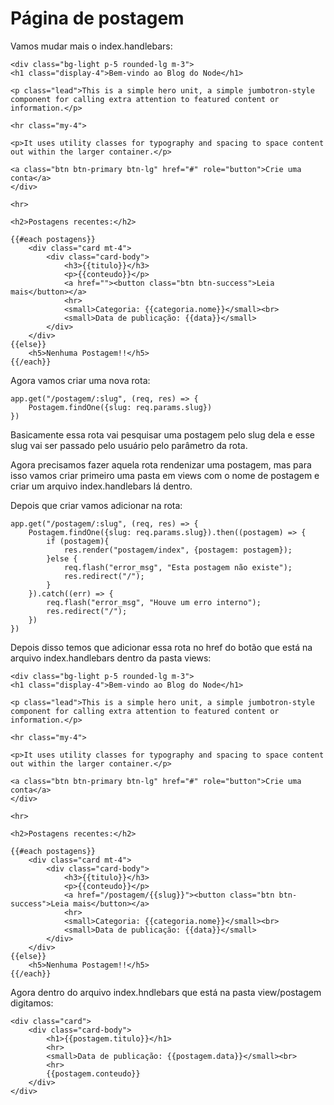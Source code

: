 # Página de postagem

Vamos mudar mais o index.handlebars:

    <div class="bg-light p-5 rounded-lg m-3">
    <h1 class="display-4">Bem-vindo ao Blog do Node</h1>

    <p class="lead">This is a simple hero unit, a simple jumbotron-style component for calling extra attention to featured content or information.</p>

    <hr class="my-4">

    <p>It uses utility classes for typography and spacing to space content out within the larger container.</p>

    <a class="btn btn-primary btn-lg" href="#" role="button">Crie uma conta</a>
    </div>

    <hr>

    <h2>Postagens recentes:</h2>

    {{#each postagens}}
        <div class="card mt-4">
            <div class="card-body">
                <h3>{{titulo}}</h3>
                <p>{{conteudo}}</p>
                <a href=""><button class="btn btn-success">Leia mais</button></a>
                <hr>
                <small>Categoria: {{categoria.nome}}</small><br>
                <small>Data de publicação: {{data}}</small>
            </div>
        </div>
    {{else}}
        <h5>Nenhuma Postagem!!</h5>
    {{/each}}

Agora vamos criar uma nova rota:

    app.get("/postagem/:slug", (req, res) => {
        Postagem.findOne({slug: req.params.slug})
    })

Basicamente essa rota vai pesquisar uma postagem pelo slug dela e esse slug vai ser passado pelo usuário pelo parâmetro da rota.

Agora precisamos fazer aquela rota rendenizar uma postagem, mas para isso vamos criar primeiro uma pasta em views com o nome de postagem e criar um arquivo index.handlebars lá dentro.

Depois que criar vamos adicionar na rota:

    app.get("/postagem/:slug", (req, res) => {
        Postagem.findOne({slug: req.params.slug}).then((postagem) => {
            if (postagem){
                res.render("postagem/index", {postagem: postagem});
            }else {
                req.flash("error_msg", "Esta postagem não existe");
                res.redirect("/");
            }
        }).catch((err) => {
            req.flash("error_msg", "Houve um erro interno");
            res.redirect("/");
        })
    })

Depois disso temos que adicionar essa rota no href do botão que está na arquivo index.handlebars dentro da pasta views:

    <div class="bg-light p-5 rounded-lg m-3">
    <h1 class="display-4">Bem-vindo ao Blog do Node</h1>

    <p class="lead">This is a simple hero unit, a simple jumbotron-style component for calling extra attention to featured content or information.</p>

    <hr class="my-4">

    <p>It uses utility classes for typography and spacing to space content out within the larger container.</p>

    <a class="btn btn-primary btn-lg" href="#" role="button">Crie uma conta</a>
    </div>

    <hr>

    <h2>Postagens recentes:</h2>

    {{#each postagens}}
        <div class="card mt-4">
            <div class="card-body">
                <h3>{{titulo}}</h3>
                <p>{{conteudo}}</p>
                <a href="/postagem/{{slug}}"><button class="btn btn-success">Leia mais</button></a>
                <hr>
                <small>Categoria: {{categoria.nome}}</small><br>
                <small>Data de publicação: {{data}}</small>
            </div>
        </div>
    {{else}}
        <h5>Nenhuma Postagem!!</h5>
    {{/each}}

Agora dentro do arquivo index.hndlebars que está na pasta view/postagem digitamos:

    <div class="card">
        <div class="card-body">
            <h1>{{postagem.titulo}}</h1>
            <hr>
            <small>Data de publicação: {{postagem.data}}</small><br>
            <hr>
            {{postagem.conteudo}}
        </div>
    </div>

